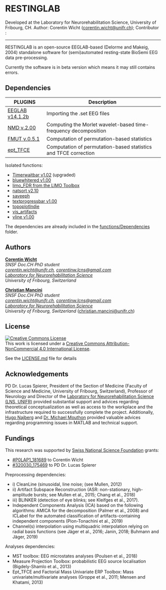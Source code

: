 # RESTINGLAB

Developed at the Laboratory for Neurorehabilitation Science, University of Fribourg, CH.
Author: Corentin Wicht (corentin.wicht@unifr.ch); Contributor : 

---------------------------------------------------------------------------------------------------------------
RESTINGLAB is an open-source EEGLAB-based (Delorme and Makeig, 2004) standalone software for (semi)automated resting-state BioSemi EEG data pre-processing.

Currently the software is in beta version which means it may still contains errors. 

## Dependencies
| PLUGINS | Description |
| ------ | ------ |
| [EEGLAB v14.1.2b](https://github.com/sccn/eeglab) | Importing the .set EEG files | 
| [NMD v.2.00](http://www.physics.lancs.ac.uk/research/nbmphysics/diats/tfr/) | Computing the Morlet wavelet-based time-frequency decomposition |
| [FMUT v.0.5.1](https://github.com/ericcfields/FMUT) | Computation of permutation-based statistics |
| [ept_TFCE](https://github.com/Mensen/ept_TFCE-matlab) | Computation of permutation-based statistics and TFCE correction |

Isolated functions:
* [Timerwaitbar v1.02](https://ch.mathworks.com/matlabcentral/fileexchange/55985-timer-waitbar) (upgraded)
* [bluewhitered v1.00](https://ch.mathworks.com/matlabcentral/fileexchange/4058-bluewhitered)
* [limo_FDR from the LIMO Toolbox](https://github.com/LIMO-EEG-Toolbox/limo_tools)
* [natsort v2.10](https://ch.mathworks.com/matlabcentral/fileexchange/47434-natural-order-filename-sort)
* [saveeph](https://sites.google.com/site/cartoolcommunity/files)
* [textprogressbar v1.00](https://ch.mathworks.com/matlabcentral/fileexchange/28067-text-progress-bar)
* [topoplotIndie](https://www.mikexcohen.com/)
* [vis_artifacts](https://github.com/sccn/clean_rawdata/blob/master/vis_artifacts.m)
* [vline v1.00](https://ch.mathworks.com/matlabcentral/fileexchange/1039-hline-and-vline)

The dependencies are already included in the [functions/Dependencies](functions/Dependencies) folder.

## Authors
[**Corentin Wicht**](https://www.researchgate.net/profile/Wicht_Corentin)\
*SNSF Doc.CH PhD student*\
*corentin.wicht@unifr.ch, corentinw.lcns@gmail.com*\
*[Laboratory for Neurorehabilitation Science](https://www3.unifr.ch/med/spierer/en/)*\
*University of Fribourg, Switzerland*

[**Christian Mancini**](https://www.researchgate.net/profile/Christian_Mancini)\
*SNSF Doc.CH PhD student*\
*corentin.wicht@unifr.ch, corentinw.lcns@gmail.com*\
*[Laboratory for Neurorehabilitation Science](https://www3.unifr.ch/med/spierer/en/)*\
*University of Fribourg, Switzerland*
 (christian.mancini@unifr.ch)

## License
<a rel="license" href="http://creativecommons.org/licenses/by-nc/4.0/"><img alt="Creative Commons License" style="border-width:0" src="https://i.creativecommons.org/l/by-nc/4.0/88x31.png" /></a><br />This work is licensed under a <a rel="license" href="http://creativecommons.org/licenses/by-nc/4.0/">Creative Commons Attribution-NonCommercial 4.0 International License</a>.

See the [LICENSE.md](LICENSE.md) file for details

## Acknowledgements
PD Dr. Lucas Spierer, President of the Section of Medicine (Faculty of Science and Medicine, University of Fribourg, Switzerland), Professor of
Neurology and Director of the [Laboratory for Neurorehabilitation Science (LNS, UNIFR)](https://www3.unifr.ch/med/spierer/en/) provided substantial support and advices regarding theoretical conceptualization as well as access to the workplace and the infrastructure required to successfully complete the project. Additionally, [Hugo Najberg](https://github.com/HugoNjb) and [Dr. Michael Mouthon](https://www3.unifr.ch/med/fr/section/personnel/all/people/3229/6a825) provided valuable advices regarding programming issues in MATLAB and technical support.

## Fundings
This research was supported by [Swiss National Science Foundation](http://www.snf.ch/fr/Pages/default.aspx) grants:
* [#P0LAP1_181689](http://p3.snf.ch/project-181689) to Corentin Wicht
* [#320030_175469](http://p3.snf.ch/project-175469) to PD Dr. Lucas Spierer

Preprocessing dependencies:
-	i) CleanLine (sinusoidal, line noise; (see Mullen, 2012) 
-	ii) Artifact Subspace Reconstruction (ASR: non-stationary, high-amplitude bursts; see Mullen et al., 2015; Chang et al., 2018) 
-	iii) BLINKER (detection of eye blinks; see Kleifges et al., 2017). 
-	Independent Components Analysis (ICA) based on the following algorithms: AMICA for the decomposition (Palmer et al., 2008) and ICLabel for the automated classification of artifacts-containing independent components (Pion-Tonachini et al., 2019)
-	Channel(s) interpolation using multiquadric interpolation relying on radial basis functions (see Jäger et al., 2016; Janin, 2018; Buhmann and Jäger, 2019) 

Analyses dependencies:
-	MST toolbox: EEG microstates analyses (Poulsen et al., 2018)
-	Measure Projection Toolbox: probabilistic EEG source localisation (Bigdely-Shamlo et al., 2013)
-	Ept_TFCE and Factorial Mass Univariate ERP Toolbox: Mass univariate/multivariate analyses (Groppe et al., 2011; Mensen and Khatami, 2013)

